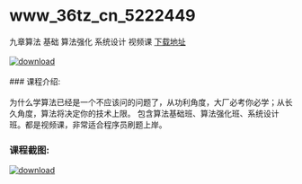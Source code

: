 # www_36tz_cn_5222449
九章算法 基础 算法强化 系统设计 视频课
[下载地址](http://www.36tz.cn/article/5222449 "下载地址")
<br/></br>[![download](http://36tz.cn/muke_img/2022_01_1-29-300x197.png "下载地址")](http://www.36tz.cn/article/5222449 "下载地址")
<br/></br>### 课程介绍:<br/></br>为什么学算法已经是一个不应该问的问题了，从功利角度，大厂必考你必学；从长久角度，算法将决定你的技术上限。
包含算法基础班、算法强化班、系统设计班。都是视频课，非常适合程序员刷题上岸。

### 课程截图:
[![download](http://36tz.cn/muke_img/2022_01_2-33.png "下载地址")](http://www.36tz.cn/article/5222449 "下载地址")
